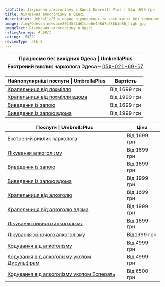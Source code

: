 ```yaml
---
tabTitle: Лікування алкоголізму в Одесі Umbrella Plus | Від 1699 грн
title: Лікування алкоголізму в Одесі
description: UmbrellaPlus повне відновлення та нове життя без залежності
image: /img/Odessa new/bce8014531d61cae6e4e8d7b588b1e86_high.jpg
imageText: Лікування алкоголізму в Одесі
ratingAvarage: 4.98/5
rating: '5622'
reviewType: alk-2
---
```


| Працюємо без вихідних Одеса \| UmbrellaPlus                            |
| ---------------------------------------------------------------------- |
| **Екстрений виклик нарколога Одеса –** [050-021-69-57](tel:0500216957) |

| Найпопулярніші послуги \| UmbrellaPlus                                                                                    | Вартість     |
| ------------------------------------------------------------------------------------------------------------------------- | ------------ |
| [Крапельниця від похмілля](https://umbrella-plus.com.ua/uk/services/kapelnica_ot_alkogola_umbrellaplus-ua/)               | Від 1699 грн |
| [Крапельниця від похмілля вдома](https://umbrella-plus.com.ua/uk/services/kapelnica_ot_alkogola_na_domy_umbrellaplus-ua/) | Від 1999 грн |
| [Виведення із запою](https://umbrella-plus.com.ua/uk/services/vivod-iz-zapoia-umbrellaplus-ua/)                           | Від 1699 грн |
| [Виведення із запою вдома](https://umbrella-plus.com.ua/uk/services/vivod-iz-zapoia-na-domy-umbrellaplus-ua/)             | Від 1999 грн |

| Послуги \| UmbrellaPlus                                                                                                                     | Ціна         |
| ------------------------------------------------------------------------------------------------------------------------------------------- | ------------ |
| Екстрений виклик нарколога                                                                                                                  | Від 1699 грн |
| [Лікування алкоголізму](https://umbrella-plus.com.ua/uk/services/lechenie-alkogolizma-ua/)                                                  | Від 1699 грн |
| [Виведення із запою](https://umbrella-plus.com.ua/uk/services/vivod-iz-zapoia-umbrellaplus-ua/)                                             | Від 1699 грн |
| [Виведення із запою вдома](https://umbrella-plus.com.ua/uk/services/vivod-iz-zapoia-na-domy-umbrellaplus-ua/)                               | Від 1999 грн |
| [Крапельниця від алкоголю](https://umbrella-plus.com.ua/uk/services/kapelnica_ot_alkogola_umbrellaplus-ua/)                                 | Від 1699 грн |
| [Крапельниця від алкоголю вдома](https://umbrella-plus.com.ua/uk/services/kapelnica_ot_alkogola_na_domy_umbrellaplus-ua/)                   | Від 1999 грн |
| [Лікування пивного алкоголізму](https://umbrella-plus.com.ua/uk/services/lechenie-pivnogo-alkogolizma-umbrellaplus-ua/)                     | Від 1699 грн |
| [Лікування жіночого алкоголізму](https://umbrella-plus.com.ua/uk/services/lechenie-jenskogo-alkogolizma-umbrellaplus-ua/)                   | Від1699 грн  |
| [Кодування від алкоголізму](https://umbrella-plus.com.ua/uk/services/kodirovka-ot-alkogolia-umbrellaplus-ua/)                               | Від 4999 грн |
| [Кодування від алкоголізму уколом Дисульфірам](https://umbrella-plus.com.ua/uk/services/kodirovka-ot-alkogolia-disulfiram-umbrellaplus-ua/) | Від 4999 грн |
| [Кодування від алкоголізму уколом Еспераль](https://umbrella-plus.com.ua/uk/services/kodirovka-ot-alkogolizma-espiarl-umbrellaplus-ua/)     | Від 6500 грн |
